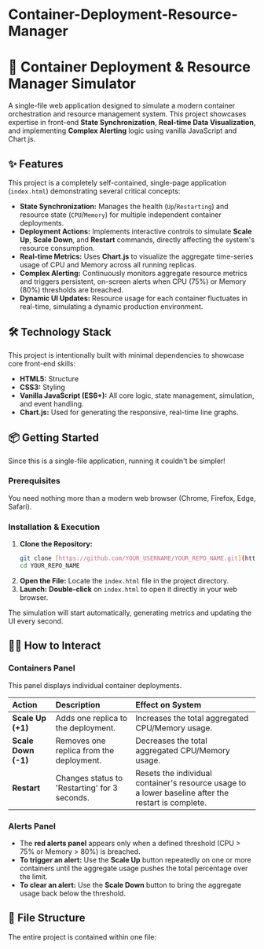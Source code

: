 # Container-Deployment-Resource-Manager

# 🚀 Container Deployment & Resource Manager Simulator

A single-file web application designed to simulate a modern container orchestration and resource management system. This project showcases expertise in front-end **State Synchronization**, **Real-time Data Visualization**, and implementing **Complex Alerting** logic using vanilla JavaScript and Chart.js.

## ✨ Features

This project is a completely self-contained, single-page application (`index.html`) demonstrating several critical concepts:

* **State Synchronization:** Manages the health (`Up`/`Restarting`) and resource state (`CPU`/`Memory`) for multiple independent container deployments.
* **Deployment Actions:** Implements interactive controls to simulate **Scale Up**, **Scale Down**, and **Restart** commands, directly affecting the system's resource consumption.
* **Real-time Metrics:** Uses **Chart.js** to visualize the aggregate time-series usage of CPU and Memory across all running replicas.
* **Complex Alerting:** Continuously monitors aggregate resource metrics and triggers persistent, on-screen alerts when CPU (75%) or Memory (80%) thresholds are breached.
* **Dynamic UI Updates:** Resource usage for each container fluctuates in real-time, simulating a dynamic production environment.

## 🛠️ Technology Stack

This project is intentionally built with minimal dependencies to showcase core front-end skills:

* **HTML5:** Structure
* **CSS3:** Styling
* **Vanilla JavaScript (ES6+):** All core logic, state management, simulation, and event handling.
* **Chart.js:** Used for generating the responsive, real-time line graphs.

## 📦 Getting Started

Since this is a single-file application, running it couldn't be simpler!

### Prerequisites

You need nothing more than a modern web browser (Chrome, Firefox, Edge, Safari).

### Installation & Execution

1.  **Clone the Repository:**
    ```bash
    git clone [https://github.com/YOUR_USERNAME/YOUR_REPO_NAME.git](https://github.com/YOUR_USERNAME/YOUR_REPO_NAME.git)
    cd YOUR_REPO_NAME
    ```
2.  **Open the File:**
    Locate the `index.html` file in the project directory.
3.  **Launch:**
    **Double-click** on `index.html` to open it directly in your web browser.

The simulation will start automatically, generating metrics and updating the UI every second.

## 🧑‍💻 How to Interact

### Containers Panel

This panel displays individual container deployments.

| Action | Description | Effect on System |
| :--- | :--- | :--- |
| **Scale Up (+1)** | Adds one replica to the deployment. | Increases the total aggregated CPU/Memory usage. |
| **Scale Down (-1)** | Removes one replica from the deployment. | Decreases the total aggregated CPU/Memory usage. |
| **Restart** | Changes status to 'Restarting' for 3 seconds. | Resets the individual container's resource usage to a lower baseline after the restart is complete. |

### Alerts Panel

* The **red alerts panel** appears only when a defined threshold (CPU > 75% or Memory > 80%) is breached.
* **To trigger an alert:** Use the **Scale Up** button repeatedly on one or more containers until the aggregate usage pushes the total percentage over the limit.
* **To clear an alert:** Use the **Scale Down** button to bring the aggregate usage back below the threshold.

## 📂 File Structure

The entire project is contained within one file:
